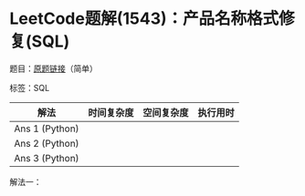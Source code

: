 # LeetCode题解(1543)：产品名称格式修复(SQL)

题目：[原题链接](https://leetcode-cn.com/problems/fix-product-name-format/)（简单）

标签：SQL

| 解法           | 时间复杂度 | 空间复杂度 | 执行用时 |
| -------------- | ---------- | ---------- | -------- |
| Ans 1 (Python) |            |            |          |
| Ans 2 (Python) |            |            |          |
| Ans 3 (Python) |            |            |          |

解法一：

